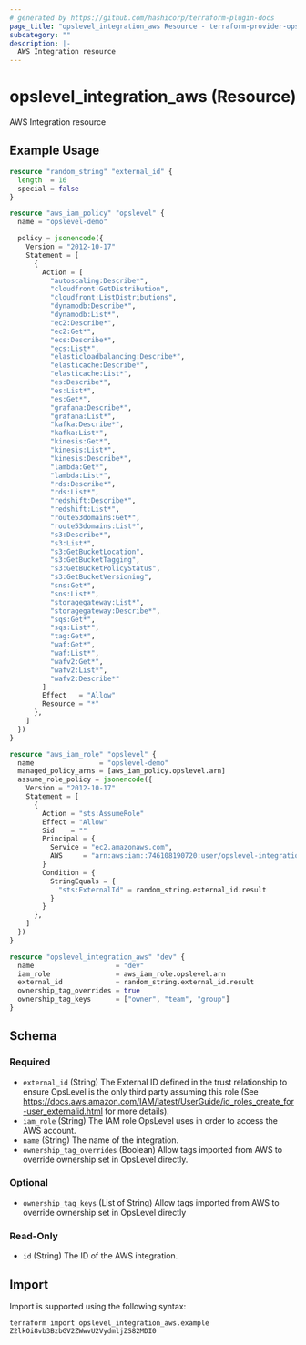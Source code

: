 ```yaml
---
# generated by https://github.com/hashicorp/terraform-plugin-docs
page_title: "opslevel_integration_aws Resource - terraform-provider-opslevel"
subcategory: ""
description: |-
  AWS Integration resource
---
```


# opslevel_integration_aws (Resource)

AWS Integration resource

## Example Usage

```terraform
resource "random_string" "external_id" {
  length  = 16
  special = false
}

resource "aws_iam_policy" "opslevel" {
  name = "opslevel-demo"

  policy = jsonencode({
    Version = "2012-10-17"
    Statement = [
      {
        Action = [
          "autoscaling:Describe*",
          "cloudfront:GetDistribution",
          "cloudfront:ListDistributions",
          "dynamodb:Describe*",
          "dynamodb:List*",
          "ec2:Describe*",
          "ec2:Get*",
          "ecs:Describe*",
          "ecs:List*",
          "elasticloadbalancing:Describe*",
          "elasticache:Describe*",
          "elasticache:List*",
          "es:Describe*",
          "es:List*",
          "es:Get*",
          "grafana:Describe*",
          "grafana:List*",
          "kafka:Describe*",
          "kafka:List*",
          "kinesis:Get*",
          "kinesis:List*",
          "kinesis:Describe*",
          "lambda:Get*",
          "lambda:List*",
          "rds:Describe*",
          "rds:List*",
          "redshift:Describe*",
          "redshift:List*",
          "route53domains:Get*",
          "route53domains:List*",
          "s3:Describe*",
          "s3:List*",
          "s3:GetBucketLocation",
          "s3:GetBucketTagging",
          "s3:GetBucketPolicyStatus",
          "s3:GetBucketVersioning",
          "sns:Get*",
          "sns:List*",
          "storagegateway:List*",
          "storagegateway:Describe*",
          "sqs:Get*",
          "sqs:List*",
          "tag:Get*",
          "waf:Get*",
          "waf:List*",
          "wafv2:Get*",
          "wafv2:List*",
          "wafv2:Describe*"
        ]
        Effect   = "Allow"
        Resource = "*"
      },
    ]
  })
}

resource "aws_iam_role" "opslevel" {
  name                = "opslevel-demo"
  managed_policy_arns = [aws_iam_policy.opslevel.arn]
  assume_role_policy = jsonencode({
    Version = "2012-10-17"
    Statement = [
      {
        Action = "sts:AssumeRole"
        Effect = "Allow"
        Sid    = ""
        Principal = {
          Service = "ec2.amazonaws.com",
          AWS     = "arn:aws:iam::746108190720:user/opslevel-integration",
        }
        Condition = {
          StringEquals = {
            "sts:ExternalId" = random_string.external_id.result
          }
        }
      },
    ]
  })
}

resource "opslevel_integration_aws" "dev" {
  name                    = "dev"
  iam_role                = aws_iam_role.opslevel.arn
  external_id             = random_string.external_id.result
  ownership_tag_overrides = true
  ownership_tag_keys      = ["owner", "team", "group"]
}
```

<!-- schema generated by tfplugindocs -->
## Schema

### Required

- `external_id` (String) The External ID defined in the trust relationship to ensure OpsLevel is the only third party assuming this role (See https://docs.aws.amazon.com/IAM/latest/UserGuide/id_roles_create_for-user_externalid.html for more details).
- `iam_role` (String) The IAM role OpsLevel uses in order to access the AWS account.
- `name` (String) The name of the integration.
- `ownership_tag_overrides` (Boolean) Allow tags imported from AWS to override ownership set in OpsLevel directly.

### Optional

- `ownership_tag_keys` (List of String) Allow tags imported from AWS to override ownership set in OpsLevel directly

### Read-Only

- `id` (String) The ID of the AWS integration.

## Import

Import is supported using the following syntax:

```shell
terraform import opslevel_integration_aws.example Z2lkOi8vb3BzbGV2ZWwvU2VydmljZS82MDI0
```

